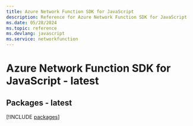 ```yaml
---
title: Azure Network Function SDK for JavaScript
description: Reference for Azure Network Function SDK for JavaScript
ms.date: 05/28/2024
ms.topic: reference
ms.devlang: javascript
ms.service: networkfunction
---
```

# Azure Network Function SDK for JavaScript - latest
## Packages - latest
[!INCLUDE [packages](network-function-index.md)]